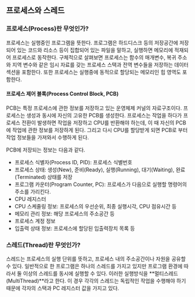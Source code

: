 ## 프로세스와 스레드

### 프로세스(Process)란 무엇인가?

프로세스는 실행중인 프로그램을 뜻한다. 프로그램은 하드디스크 등의 저장공간에 저장되어 있는 코드와 리소스 등이 집합되어 있는 파일을 말하고, 실행하면 메모리에 적재되어 프로세스로 동작한다. 구체적으로 살펴보면 프로세스는 함수의 매개변수, 복귀 주소와 지역 변수와 같은 임시 자료를 갖는 프로세스 스택과 전역 변수들을 저장하는 데이터 섹션을 포함한다. 또한 프로세스는 실행중에 동적으로 할당되는 메모리인 힙 영역도 포함한다.

#### 프로세스 제어 블록(Process Control Block, PCB)

PCB는 특정 프로세스에 관한 정보를 저장하고 있는 운영체제 커널의 자료구조이다. 프로세스는 생성과 동시에 자신의 고유한 PCB를 생성한다. 프로세스는 작업을 하다가 프로세스 전환이 발생하면 작업을 저장하고 CPU를 반환해야 하는데, 이 때 자신의 PCB에 작업에 관한 정보를 저장하게 된다. 그리고 다시 CPU를 할당받게 되면 PCB로 부터 작업 정보들을 가져와서 수행하게 된다.

PCB에 저장되는 정보는 다음과 같다.

- 프로세스 식별자(Process ID, PID): 프로세스 식별번호
- 프로세스 상태: 생성(New), 준비(Ready), 실행(Running), 대기(Waiting), 완료(Terminated) 상태를 저장
- 프로그램 카운터(Program Counter, PC): 프로세스가 다음으로 실행할 명령어의 주소를 가리킨다.
- CPU 레지스터
- CPU 스케줄링 정보: 프로세스의 우선순위, 최종 실행시각, CPU 점유시간 등
- 메모리 관리 정보: 해당 프로세스의 주소공간 등
- 프로세스 계정 정보
- 입출력 상태 정보: 프로세스에 할당된 입출력장치 목록 등

### 스레드(Thread)란 무엇인가?

스레드는 프로세스의 실행 단위를 뜻하고, 프로세스 내의 주소공간이나 자원을 공유할 수 있다. 일반적으로 한 프로그램은 하나의 스레드를 가지고 있지만 프로그램 환경에 따라서 둘 이상의 스레드를 동시에 실행할 수 있다. 이러한 실행방식을 **멀티스레드(MultiThread)**라고 한다. 이 경우 각각의 스레드는 독립적인 작업을 수행해야 하기 때문에 각자의 스택과 PC 레지스터 값을 가지고 있다.

